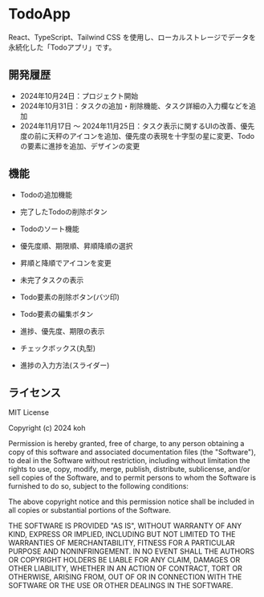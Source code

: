 # TodoApp

React、TypeScript、Tailwind CSS を使用し、ローカルストレージでデータを永続化した「Todoアプリ」です。

## 開発履歴

- 2024年10月24日：プロジェクト開始
- 2024年10月31日：タスクの追加・削除機能、タスク詳細の入力欄などを追加
- 2024年11月17日 ～ 2024年11月25日：タスク表示に関するUIの改善、優先度の前に天秤のアイコンを追加、優先度の表現を十字型の星に変更、Todoの要素に進捗を追加、デザインの変更

## 機能

- Todoの追加機能
- 完了したTodoの削除ボタン
- Todoのソート機能
- 優先度順、期限順、昇順降順の選択
- 昇順と降順でアイコンを変更
- 未完了タスクの表示

- Todo要素の削除ボタン(バツ印)
- Todo要素の編集ボタン
- 進捗、優先度、期限の表示
- チェックボックス(丸型)

- 進捗の入力方法(スライダー)

## ライセンス

MIT License

Copyright (c) 2024 koh

Permission is hereby granted, free of charge, to any person obtaining a copy
of this software and associated documentation files (the "Software"), to deal
in the Software without restriction, including without limitation the rights
to use, copy, modify, merge, publish, distribute, sublicense, and/or sell
copies of the Software, and to permit persons to whom the Software is
furnished to do so, subject to the following conditions:

The above copyright notice and this permission notice shall be included in all
copies or substantial portions of the Software.

THE SOFTWARE IS PROVIDED "AS IS", WITHOUT WARRANTY OF ANY KIND, EXPRESS OR
IMPLIED, INCLUDING BUT NOT LIMITED TO THE WARRANTIES OF MERCHANTABILITY,
FITNESS FOR A PARTICULAR PURPOSE AND NONINFRINGEMENT. IN NO EVENT SHALL THE
AUTHORS OR COPYRIGHT HOLDERS BE LIABLE FOR ANY CLAIM, DAMAGES OR OTHER
LIABILITY, WHETHER IN AN ACTION OF CONTRACT, TORT OR OTHERWISE, ARISING FROM,
OUT OF OR IN CONNECTION WITH THE SOFTWARE OR THE USE OR OTHER DEALINGS IN THE
SOFTWARE.
